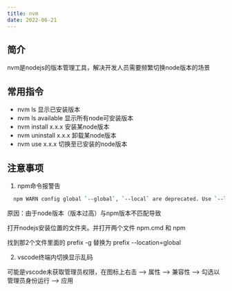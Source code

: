 ```yaml
---
title: nvm
date: 2022-06-21
---
```


## 简介
nvm是nodejs的版本管理工具，解决开发人员需要频繁切换node版本的场景

## 常用指令
- nvm ls  显示已安装版本
- nvm ls available 显示所有node可安装版本
- nvm install x.x.x 安装某node版本
- nvm uninstall x.x.x 卸载某node版本
- nvm use x.x.x 切换至已安装的node版本

## 注意事项
1. npm命令报警告

```bash
  npm WARN config global `--global`, `--local` are deprecated. Use `--location=global` instead.
```
原因：由于node版本（版本过高）与npm版本不匹配导致

<!-- 安装npm-windows-upgrade插件

npm install -g npm-windows-upgrade

终端中执行npm-windows-upgrade 命令，然后指定npm的版本 -->
打开nodejs安装位置的文件夹。并打开两个文件 npm.cmd 和 npm

找到那2个文件里面的 prefix -g 替换为 prefix --location=global

2. vscode终端内切换显示乱码

可能是vscode未获取管理员权限，在图标上右击 --> 属性 --> 兼容性 --> 勾选以管理员身份运行 --> 应用